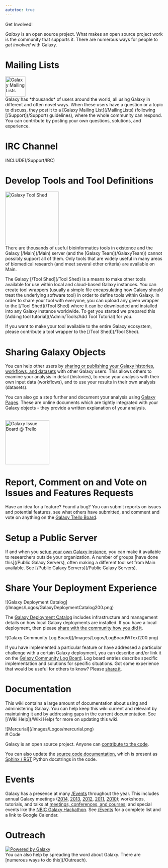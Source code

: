```yaml
---
autotoc: true
---
```

<div class="title">Get Involved!</div>


*Galaxy* is an open source project.  What makes an open source project work is the community that supports it.  There are numerous ways for people to *get involved* with Galaxy.

# Mailing Lists
<div class='left'><a href='/MailingLists/'><img src='/Images/Logos/MailmanLogoSmall.png' alt='Galaxy Mailing Lists' width="64" /></a></div> Galaxy has *thousands* of users around the world, all using Galaxy in different and often novel ways.  When these users have a question or a topic to discuss, they post it to a [Galaxy Mailing List](/MailingLists) (following [/Support](/Support) guidelines), where the whole community can respond.  You can contribute by posting your own questions, solutions, and experience.

# IRC Channel

INCLUDE(/Support/IRC)

# Develop Tools and Tool Definitions

<div class='right'><a href='/Tool Shed/'><img src='/Images/Logos/ToolShed.jpg' alt='Galaxy Tool Shed' width="170" /></a></div>
There are thousands of useful bioinformatics tools in existence and the Galaxy [/Main](/Main) server (and the [Galaxy Team](/GalaxyTeam)) cannot possibly support all of them.  Only tools that are widely useful in many areas of biomedical research (and meet several other criteria) are available on Main.

The Galaxy [/Tool Shed](/Tool Shed) is a means to make other tools available for use within local and cloud-based Galaxy instances.  You can create tool wrappers (usually a simple file encapsulating how Galaxy should treat the underlying software tool) in order to define tools within Galaxy.  In order to share your tool with everyone, you can upload any given wrapper to the [/Tool Shed](/Tool Shed) where it can be downloaded and installed into any Galaxy instance worldwide. To get you started we prepared this [Adding tool tutorial](/Admin/Tools/Add Tool Tutorial) for you.

If you want to make your tool available to the entire Galaxy ecosystem, please contribute a tool wrapper to the [/Tool Shed](/Tool Shed).

# Sharing Galaxy Objects

You can help other users by [sharing or publishing your Galaxy histories, workflows, and datasets](/Share) with other Galaxy users.  This allows others to examine your analysis in detail (histories), to reuse your analysis with their own input data (workflows), and to use your results in their own analysis (datasets).

You can also go a step further and document your analysis using [Galaxy Pages](/Learn/GalaxyPages).  These are online documents which are tightly integrated with your Galaxy objects - they provide a written explanation of your analysis.

<div class='right'><br /><a href='/Issues/'><img src='/Images/Logos/TrelloLogo300.png' alt='Galaxy Issue Board @ Trello' width="140" /></a></div>

# Report, Comment on and Vote on Issues and Features Requests

Have an idea for a feature?  Found a bug?  You can submit reports on issues and potential features, see what others have submitted, and comment and vote on anything on the [Galaxy Trello Board](/Issues).

# Setup a Public Server

If and when you [setup your own Galaxy instance](/Admin/GetGalaxy), you can make it available to researchers outside your organization.  A number of groups [have done this](/Public Galaxy Servers), often making a different tool set from Main available.  See [/Public Galaxy Servers](/Public Galaxy Servers).

# Share Your Deployment Experience

<div class='left'>![Galaxy Deployment Catalog](/Images/Logos/GalaxyDeploymentCatalog200.png)</div> 

The [Galaxy Deployment Catalog](/Community/Deployments) includes infrastructure and management details on how local Galaxy deployments are installed.  If you have a local deployment, then please [share with the community how you did it](/Community/Deployments).

<div class='right'>![Galaxy Community Log Board](/Images/Logos/LogBoardWText200.png)</div>

If you have implemented a particular feature or have addressed a particular challenge with a certain Galaxy deployment, you can describe and/or link it on the [Galaxy Community Log Board](/Community/Logs).  Log board entries describe specific implementation and solutions for specific situations.  Got some experience that would be useful for others to know?  Please [share it](/Community/Logs).

# Documentation

This wiki contains a large amount of documentation about using and administering Galaxy.  You can help keep this wiki current and relevant by maintaining it and by addressing gaps in the current documentation.  See [/Wiki Help](/Wiki Help) for more on updating this wiki.

<div class='right'>![Mercurial](/Images/Logos/mercurial.png)</div>
# Code

Galaxy is an open source project.  Anyone can [contribute to the code](/Develop).

You can also update the [source code documentation](/Develop/SourceDoc), which is present as [Sphinx / RST](/Develop/SourceDoc) Python docstrings in the code.

# Events

Galaxy has a presence at many [/Events](/Events) throughout the year.  This includes annual Galaxy meetings ([2014](/Events/GCC2014), [2013](/Events/GCC2013), [2012](/Events/GCC2012), [2011](/Events/GCC2011), [2010](/Events/GDC2010)); workshops, tutorials, and talks at [meetings, conferences, and courses](/Events); and special events like the [NBIC Galaxy Hackathon](https://wiki.nbic.nl/index.php/NBIC_Galaxy_Hackathon_project).  See [/Events](/Events) for a complete list and a link to Google Calendar.

# Outreach

<div class='left'>
<a href='/Outreach/'><img src='/Outreach/Powered by Galaxy/PoweredByGalaxy120.png' alt='Powered by Galaxy' /></a>
</div>
You can also help by spreading the word about Galaxy.  There are [numerous ways to do this](/Outreach).
